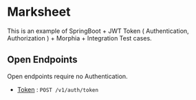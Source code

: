 # Marksheet
This is an example of SpringBoot + JWT Token ( Authentication, Authorization ) + Morphia + Integration Test cases.


## Open Endpoints

Open endpoints require no Authentication.

* [Token](../../token.md) : `POST /v1/auth/token`
